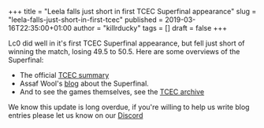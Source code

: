 +++
title = "Leela falls just short in first TCEC Superfinal appearance"
slug = "leela-falls-just-short-in-first-tcec"
published = 2019-03-16T22:35:00+01:00
author = "killrducky"
tags = []
draft = false
+++

Lc0 did well in it's first TCEC Superfinal appearance, but fell just short of
winning the match, losing 49.5 to 50.5. Here are some overviews of the Superfinal:

<!--more-->

* The official [TCEC 
summary](http://www.chessdom.com/the-tcec14-computer-chess-superfinal-a-perspective)
* Assaf Wool's 
[blog](http://mytcecexperience.blogspot.com/2019/02/season-14-superfinal-games-91-100.html) about the Superfinal.
* And to see the games themselves, see the [TCEC archive](http://legacy-tcec.chessdom.com/archive.php)

We know this update is long overdue, if you're willing to help us write blog
entries please let us know on our [Discord](https://discord.gg/pKujYxD)
